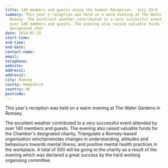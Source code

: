 ```yaml
---
title: 140 members and guests enjoy the Summer Reception,  July 23rd
summary: This year's reception was held on a warm evening at The Water Gardens in
  Romsey. The excellent weather contributed to a very successful event attended by
  over 140 members and guests. The evening also raised valuable funds for the Chamber's
  designated char
date: 2014-07-25
start-time: 
end-time: 
end-date: 
contact-name: 
email: 
telephone: 
website: 
address1: 
address2: 
city: Romsey
county: Hampshire
country: UK
postcode: 
---
```

This year's reception was held on a warm evening at The Water Gardens in Romsey.

The excellent weather contributed to a very successful event attended by over 140 members and guests. The evening also raised valuable funds for the Chamber's designated charity, Triangulate a Romsey-based organisation whichpromotes changes in understanding, attitudes and behaviours towards mental illness; and positive mental health practices in the workplace. A total of 500 will be going to the charity as a result of the evening which was declared a great success by the hard working organising committee.

